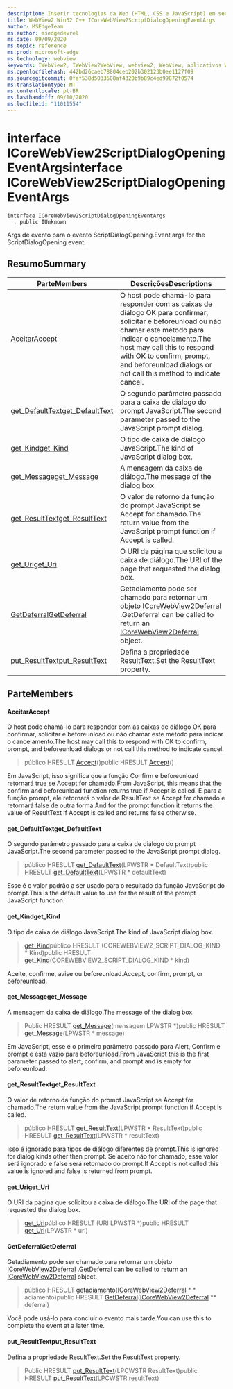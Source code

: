 ```yaml
---
description: Inserir tecnologias da Web (HTML, CSS e JavaScript) em seus aplicativos nativos com o controle WebView2 do Microsoft Edge
title: WebView2 Win32 C++ ICoreWebView2ScriptDialogOpeningEventArgs
author: MSEdgeTeam
ms.author: msedgedevrel
ms.date: 09/09/2020
ms.topic: reference
ms.prod: microsoft-edge
ms.technology: webview
keywords: IWebView2, IWebView2WebView, webview2, WebView, aplicativos Win32, Win32, Edge, ICoreWebView2, ICoreWebView2Controller, controle do navegador, HTML Edge, ICoreWebView2ScriptDialogOpeningEventArgs
ms.openlocfilehash: 442bd26caeb78804ceb202b302123b0ee1127f09
ms.sourcegitcommit: 0faf538d5033508af4320b9b89c4ed99872f0574
ms.translationtype: MT
ms.contentlocale: pt-BR
ms.lasthandoff: 09/10/2020
ms.locfileid: "11011554"
---
```

# <span data-ttu-id="c1cdb-104">interface ICoreWebView2ScriptDialogOpeningEventArgs</span><span class="sxs-lookup"><span data-stu-id="c1cdb-104">interface ICoreWebView2ScriptDialogOpeningEventArgs</span></span> 

```
interface ICoreWebView2ScriptDialogOpeningEventArgs
  : public IUnknown
```

<span data-ttu-id="c1cdb-105">Args de evento para o evento ScriptDialogOpening.</span><span class="sxs-lookup"><span data-stu-id="c1cdb-105">Event args for the ScriptDialogOpening event.</span></span>

## <span data-ttu-id="c1cdb-106">Resumo</span><span class="sxs-lookup"><span data-stu-id="c1cdb-106">Summary</span></span>

 <span data-ttu-id="c1cdb-107">Parte</span><span class="sxs-lookup"><span data-stu-id="c1cdb-107">Members</span></span>                        | <span data-ttu-id="c1cdb-108">Descrições</span><span class="sxs-lookup"><span data-stu-id="c1cdb-108">Descriptions</span></span>
--------------------------------|---------------------------------------------
[<span data-ttu-id="c1cdb-109">Aceitar</span><span class="sxs-lookup"><span data-stu-id="c1cdb-109">Accept</span></span>](#accept) | <span data-ttu-id="c1cdb-110">O host pode chamá-lo para responder com as caixas de diálogo OK para confirmar, solicitar e beforeunload ou não chamar este método para indicar o cancelamento.</span><span class="sxs-lookup"><span data-stu-id="c1cdb-110">The host may call this to respond with OK to confirm, prompt, and beforeunload dialogs or not call this method to indicate cancel.</span></span>
[<span data-ttu-id="c1cdb-111">get_DefaultText</span><span class="sxs-lookup"><span data-stu-id="c1cdb-111">get_DefaultText</span></span>](#get_defaulttext) | <span data-ttu-id="c1cdb-112">O segundo parâmetro passado para a caixa de diálogo do prompt JavaScript.</span><span class="sxs-lookup"><span data-stu-id="c1cdb-112">The second parameter passed to the JavaScript prompt dialog.</span></span>
[<span data-ttu-id="c1cdb-113">get_Kind</span><span class="sxs-lookup"><span data-stu-id="c1cdb-113">get_Kind</span></span>](#get_kind) | <span data-ttu-id="c1cdb-114">O tipo de caixa de diálogo JavaScript.</span><span class="sxs-lookup"><span data-stu-id="c1cdb-114">The kind of JavaScript dialog box.</span></span>
[<span data-ttu-id="c1cdb-115">get_Message</span><span class="sxs-lookup"><span data-stu-id="c1cdb-115">get_Message</span></span>](#get_message) | <span data-ttu-id="c1cdb-116">A mensagem da caixa de diálogo.</span><span class="sxs-lookup"><span data-stu-id="c1cdb-116">The message of the dialog box.</span></span>
[<span data-ttu-id="c1cdb-117">get_ResultText</span><span class="sxs-lookup"><span data-stu-id="c1cdb-117">get_ResultText</span></span>](#get_resulttext) | <span data-ttu-id="c1cdb-118">O valor de retorno da função do prompt JavaScript se Accept for chamado.</span><span class="sxs-lookup"><span data-stu-id="c1cdb-118">The return value from the JavaScript prompt function if Accept is called.</span></span>
[<span data-ttu-id="c1cdb-119">get_Uri</span><span class="sxs-lookup"><span data-stu-id="c1cdb-119">get_Uri</span></span>](#get_uri) | <span data-ttu-id="c1cdb-120">O URI da página que solicitou a caixa de diálogo.</span><span class="sxs-lookup"><span data-stu-id="c1cdb-120">The URI of the page that requested the dialog box.</span></span>
[<span data-ttu-id="c1cdb-121">GetDeferral</span><span class="sxs-lookup"><span data-stu-id="c1cdb-121">GetDeferral</span></span>](#getdeferral) | <span data-ttu-id="c1cdb-122">Getadiamento pode ser chamado para retornar um objeto [ICoreWebView2Deferral](icorewebview2deferral.md) .</span><span class="sxs-lookup"><span data-stu-id="c1cdb-122">GetDeferral can be called to return an [ICoreWebView2Deferral](icorewebview2deferral.md) object.</span></span>
[<span data-ttu-id="c1cdb-123">put_ResultText</span><span class="sxs-lookup"><span data-stu-id="c1cdb-123">put_ResultText</span></span>](#put_resulttext) | <span data-ttu-id="c1cdb-124">Defina a propriedade ResultText.</span><span class="sxs-lookup"><span data-stu-id="c1cdb-124">Set the ResultText property.</span></span>

## <span data-ttu-id="c1cdb-125">Parte</span><span class="sxs-lookup"><span data-stu-id="c1cdb-125">Members</span></span>

#### <span data-ttu-id="c1cdb-126">Aceitar</span><span class="sxs-lookup"><span data-stu-id="c1cdb-126">Accept</span></span> 

<span data-ttu-id="c1cdb-127">O host pode chamá-lo para responder com as caixas de diálogo OK para confirmar, solicitar e beforeunload ou não chamar este método para indicar o cancelamento.</span><span class="sxs-lookup"><span data-stu-id="c1cdb-127">The host may call this to respond with OK to confirm, prompt, and beforeunload dialogs or not call this method to indicate cancel.</span></span>

> <span data-ttu-id="c1cdb-128">público HRESULT [Accept](#accept)()</span><span class="sxs-lookup"><span data-stu-id="c1cdb-128">public HRESULT [Accept](#accept)()</span></span>

<span data-ttu-id="c1cdb-129">Em JavaScript, isso significa que a função Confirm e beforeunload retornará true se Accept for chamado.</span><span class="sxs-lookup"><span data-stu-id="c1cdb-129">From JavaScript, this means that the confirm and beforeunload function returns true if Accept is called.</span></span> <span data-ttu-id="c1cdb-130">E para a função prompt, ele retornará o valor de ResultText se Accept for chamado e retornará false de outra forma.</span><span class="sxs-lookup"><span data-stu-id="c1cdb-130">And for the prompt function it returns the value of ResultText if Accept is called and returns false otherwise.</span></span>

#### <span data-ttu-id="c1cdb-131">get_DefaultText</span><span class="sxs-lookup"><span data-stu-id="c1cdb-131">get_DefaultText</span></span> 

<span data-ttu-id="c1cdb-132">O segundo parâmetro passado para a caixa de diálogo do prompt JavaScript.</span><span class="sxs-lookup"><span data-stu-id="c1cdb-132">The second parameter passed to the JavaScript prompt dialog.</span></span>

> <span data-ttu-id="c1cdb-133">público HRESULT [get_DefaultText](#get_defaulttext)(LPWSTR \* DefaultText)</span><span class="sxs-lookup"><span data-stu-id="c1cdb-133">public HRESULT [get_DefaultText](#get_defaulttext)(LPWSTR \* defaultText)</span></span>

<span data-ttu-id="c1cdb-134">Esse é o valor padrão a ser usado para o resultado da função JavaScript do prompt.</span><span class="sxs-lookup"><span data-stu-id="c1cdb-134">This is the default value to use for the result of the prompt JavaScript function.</span></span>

#### <span data-ttu-id="c1cdb-135">get_Kind</span><span class="sxs-lookup"><span data-stu-id="c1cdb-135">get_Kind</span></span> 

<span data-ttu-id="c1cdb-136">O tipo de caixa de diálogo JavaScript.</span><span class="sxs-lookup"><span data-stu-id="c1cdb-136">The kind of JavaScript dialog box.</span></span>

> <span data-ttu-id="c1cdb-137">[get_Kind](#get_kind)público HRESULT (COREWEBVIEW2_SCRIPT_DIALOG_KIND \* Kind)</span><span class="sxs-lookup"><span data-stu-id="c1cdb-137">public HRESULT [get_Kind](#get_kind)(COREWEBVIEW2_SCRIPT_DIALOG_KIND \* kind)</span></span>

<span data-ttu-id="c1cdb-138">Aceite, confirme, avise ou beforeunload.</span><span class="sxs-lookup"><span data-stu-id="c1cdb-138">Accept, confirm, prompt, or beforeunload.</span></span>

#### <span data-ttu-id="c1cdb-139">get_Message</span><span class="sxs-lookup"><span data-stu-id="c1cdb-139">get_Message</span></span> 

<span data-ttu-id="c1cdb-140">A mensagem da caixa de diálogo.</span><span class="sxs-lookup"><span data-stu-id="c1cdb-140">The message of the dialog box.</span></span>

> <span data-ttu-id="c1cdb-141">Public HRESULT [get_Message](#get_message)(mensagem LPWSTR \*)</span><span class="sxs-lookup"><span data-stu-id="c1cdb-141">public HRESULT [get_Message](#get_message)(LPWSTR \* message)</span></span>

<span data-ttu-id="c1cdb-142">Em JavaScript, esse é o primeiro parâmetro passado para Alert, Confirm e prompt e está vazio para beforeunload.</span><span class="sxs-lookup"><span data-stu-id="c1cdb-142">From JavaScript this is the first parameter passed to alert, confirm, and prompt and is empty for beforeunload.</span></span>

#### <span data-ttu-id="c1cdb-143">get_ResultText</span><span class="sxs-lookup"><span data-stu-id="c1cdb-143">get_ResultText</span></span> 

<span data-ttu-id="c1cdb-144">O valor de retorno da função do prompt JavaScript se Accept for chamado.</span><span class="sxs-lookup"><span data-stu-id="c1cdb-144">The return value from the JavaScript prompt function if Accept is called.</span></span>

> <span data-ttu-id="c1cdb-145">público HRESULT [get_ResultText](#get_resulttext)(LPWSTR \* ResultText)</span><span class="sxs-lookup"><span data-stu-id="c1cdb-145">public HRESULT [get_ResultText](#get_resulttext)(LPWSTR \* resultText)</span></span>

<span data-ttu-id="c1cdb-146">Isso é ignorado para tipos de diálogo diferentes de prompt.</span><span class="sxs-lookup"><span data-stu-id="c1cdb-146">This is ignored for dialog kinds other than prompt.</span></span> <span data-ttu-id="c1cdb-147">Se aceito não for chamado, esse valor será ignorado e false será retornado do prompt.</span><span class="sxs-lookup"><span data-stu-id="c1cdb-147">If Accept is not called this value is ignored and false is returned from prompt.</span></span>

#### <span data-ttu-id="c1cdb-148">get_Uri</span><span class="sxs-lookup"><span data-stu-id="c1cdb-148">get_Uri</span></span> 

<span data-ttu-id="c1cdb-149">O URI da página que solicitou a caixa de diálogo.</span><span class="sxs-lookup"><span data-stu-id="c1cdb-149">The URI of the page that requested the dialog box.</span></span>

> <span data-ttu-id="c1cdb-150">[get_Uri](#get_uri)público HRESULT (URI LPWSTR \*)</span><span class="sxs-lookup"><span data-stu-id="c1cdb-150">public HRESULT [get_Uri](#get_uri)(LPWSTR \* uri)</span></span>

#### <span data-ttu-id="c1cdb-151">GetDeferral</span><span class="sxs-lookup"><span data-stu-id="c1cdb-151">GetDeferral</span></span> 

<span data-ttu-id="c1cdb-152">Getadiamento pode ser chamado para retornar um objeto [ICoreWebView2Deferral](icorewebview2deferral.md) .</span><span class="sxs-lookup"><span data-stu-id="c1cdb-152">GetDeferral can be called to return an [ICoreWebView2Deferral](icorewebview2deferral.md) object.</span></span>

> <span data-ttu-id="c1cdb-153">público HRESULT [getadiamento](#getdeferral)([ICoreWebView2Deferral](icorewebview2deferral.md) \* \* adiamento)</span><span class="sxs-lookup"><span data-stu-id="c1cdb-153">public HRESULT [GetDeferral](#getdeferral)([ICoreWebView2Deferral](icorewebview2deferral.md) \*\* deferral)</span></span>

<span data-ttu-id="c1cdb-154">Você pode usá-lo para concluir o evento mais tarde.</span><span class="sxs-lookup"><span data-stu-id="c1cdb-154">You can use this to complete the event at a later time.</span></span>

#### <span data-ttu-id="c1cdb-155">put_ResultText</span><span class="sxs-lookup"><span data-stu-id="c1cdb-155">put_ResultText</span></span> 

<span data-ttu-id="c1cdb-156">Defina a propriedade ResultText.</span><span class="sxs-lookup"><span data-stu-id="c1cdb-156">Set the ResultText property.</span></span>

> <span data-ttu-id="c1cdb-157">Public HRESULT [put_ResultText](#put_resulttext)(LPCWSTR ResultText)</span><span class="sxs-lookup"><span data-stu-id="c1cdb-157">public HRESULT [put_ResultText](#put_resulttext)(LPCWSTR resultText)</span></span>

